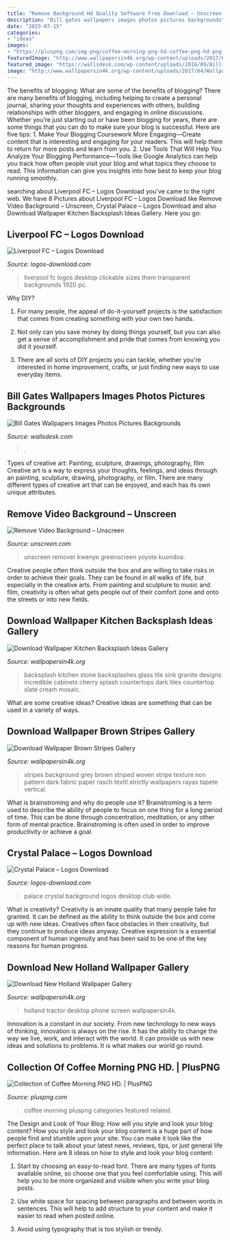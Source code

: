 ```yaml
---
title: "Remove Background Hd Quality Software Free Download ~ Unscreen Remover Kwenye Greenscreen Yoyote Kuondoa"
description: "Bill gates wallpapers images photos pictures backgrounds"
date: "2023-07-15"
categories:
- "ideas"
images:
- "https://pluspng.com/img-png/coffee-morning-png-hd-coffee-png-hd-png-image-541.png"
featuredImage: "http://www.wallpapersin4k.org/wp-content/uploads/2017/04/Wallpaper-Kitchen-Backsplash-Ideas-24.jpg"
featured_image: "https://wallsdesk.com/wp-content/uploads/2016/09/Bill-Gates-Wallpaper-for-Laptop.jpg"
image: "http://www.wallpapersin4k.org/wp-content/uploads/2017/04/Wallpaper-Kitchen-Backsplash-Ideas-24.jpg"
---
```



The benefits of blogging: What are some of the benefits of blogging?
There are many benefits of blogging, including helping to create a personal journal, sharing your thoughts and experiences with others, building relationships with other bloggers, and engaging in online discussions. Whether you’re just starting out or have been blogging for years, there are some things that you can do to make sure your blog is successful. Here are five tips: 1. Make Your Blogging Coursework More Engaging—Create content that is interesting and engaging for your readers. This will help them to return for more posts and learn from you.
2. Use Tools That Will Help You Analyze Your Blogging Performance—Tools like Google Analytics can help you track how often people visit your blog and what topics they choose to read. This information can give you insights into how best to keep your blog running smoothly.


	

		
searching about Liverpool FC – Logos Download you've came to the right web. We have 8 Pictures about Liverpool FC – Logos Download like Remove Video Background – Unscreen, Crystal Palace – Logos Download and also Download Wallpaper Kitchen Backsplash Ideas Gallery. Here you go:
		
    
## Liverpool FC – Logos Download

<img loading=lazy src="http://logos-download.com/wp-content/uploads/2016/05/Liverpool_FC_wallpaper_with_logo_1920x1200.jpg" onerror="this.onerror=null;this.src='https://tse4.mm.bing.net/th?id=OIP.qXChGEbfQW3bm3nbzwz-iwHaEo&amp;pid=15.1';" alt="Liverpool FC – Logos Download">

_Source: logos-download.com_

>liverpool fc logos desktop clickable sizes them transparent backgrounds 1920 pc. 

	

Why DIY?
1. For many people, the appeal of do-it-yourself projects is the satisfaction that comes from creating something with your own two hands.
2. Not only can you save money by doing things yourself, but you can also get a sense of accomplishment and pride that comes from knowing you did it yourself.

3. There are all sorts of DIY projects you can tackle, whether you're interested in home improvement, crafts, or just finding new ways to use everyday items.

    
## Bill Gates Wallpapers Images Photos Pictures Backgrounds

<img loading=lazy src="https://wallsdesk.com/wp-content/uploads/2016/09/Bill-Gates-Wallpaper-for-Laptop.jpg" onerror="this.onerror=null;this.src='https://tse2.mm.bing.net/th?id=OIP.h-jX6Ps2wX_Q4tnn0foA9AHaEK&amp;pid=15.1';" alt="Bill Gates Wallpapers Images Photos Pictures Backgrounds">

_Source: wallsdesk.com_

>. 

	

Types of creative art: Painting, sculpture, drawings, photography, film
Creative art is a way to express your thoughts, feelings, and ideas through an painting, sculpture, drawing, photography, or film. There are many different types of creative art that can be enjoyed, and each has its own unique attributes.

    
## Remove Video Background – Unscreen

<img loading=lazy src="https://www.unscreen.com/remove_video_background.jpg" onerror="this.onerror=null;this.src='https://tse4.mm.bing.net/th?id=OIP.ww80d2rE9zTPhldbE_w6JQHaE8&amp;pid=15.1';" alt="Remove Video Background – Unscreen">

_Source: unscreen.com_

>unscreen remover kwenye greenscreen yoyote kuondoa. 

	

Creative people often think outside the box and are willing to take risks in order to achieve their goals. They can be found in all walks of life, but especially in the creative arts. From painting and sculpture to music and film, creativity is often what gets people out of their comfort zone and onto the streets or into new fields.

    
## Download Wallpaper Kitchen Backsplash Ideas Gallery

<img loading=lazy src="http://www.wallpapersin4k.org/wp-content/uploads/2017/04/Wallpaper-Kitchen-Backsplash-Ideas-24.jpg" onerror="this.onerror=null;this.src='https://tse3.mm.bing.net/th?id=OIP.Zl0_ouYBun4coIYT4_jnSwHaFj&amp;pid=15.1';" alt="Download Wallpaper Kitchen Backsplash Ideas Gallery">

_Source: wallpapersin4k.org_

>backsplash kitchen stone backsplashes glass tile sink granite designs incredible cabinets cherry splash countertops dark tiles countertop slate cream mosaic. 

	

What are some creative ideas?
Creative ideas are something that can be used in a variety of ways.

    
## Download Wallpaper Brown Stripes Gallery

<img loading=lazy src="https://www.wallpapersin4k.org/wp-content/uploads/2017/04/Wallpaper-Brown-Stripes-19.jpg" onerror="this.onerror=null;this.src='https://tse1.mm.bing.net/th?id=OIP.xuHFWM8En-RQu73dKsVVOwHaIV&amp;pid=15.1';" alt="Download Wallpaper Brown Stripes Gallery">

_Source: wallpapersin4k.org_

>stripes background grey brown striped woven stripe texture non pattern dark fabric paper rasch textil strictly wallpapers rayas tapete vertical. 

	

What is brainstroming and why do people use it?
Brainstroming is a term used to describe the ability of people to focus on one thing for a long period of time. This can be done through concentration, meditation, or any other form of mental practice. Brainstroming is often used in order to improve productivity or achieve a goal.

    
## Crystal Palace – Logos Download

<img loading=lazy src="https://logos-download.com/wp-content/uploads/2016/05/Crystal_Palace_wallpaper_background_with_club_logo_1920x1200.jpg" onerror="this.onerror=null;this.src='https://tse3.mm.bing.net/th?id=OIP.Zj8rt5yQCt3VJDOSg7354AHaEo&amp;pid=15.1';" alt="Crystal Palace – Logos Download">

_Source: logos-download.com_

>palace crystal background logos desktop club wide. 

	

What is creativity?
Creativity is an innate quality that many people take for granted. It can be defined as the ability to think outside the box and come up with new ideas. Creatives often face obstacles in their creativity, but they continue to produce ideas anyway. Creative expression is a essential component of human ingenuity and has been said to be one of the key reasons for human progress.

    
## Download New Holland Wallpaper Gallery

<img loading=lazy src="http://www.wallpapersin4k.org/wp-content/uploads/2017/04/New-Holland-Wallpaper-9.jpg" onerror="this.onerror=null;this.src='https://tse2.mm.bing.net/th?id=OIP.0psQHmex0sZ3JMMYX3r25AHaNK&amp;pid=15.1';" alt="Download New Holland Wallpaper Gallery">

_Source: wallpapersin4k.org_

>holland tractor desktop phone screen wallpapersin4k. 

	

Innovation is a constant in our society. From new technology to new ways of thinking, innovation is always on the rise. It has the ability to change the way we live, work, and interact with the world. It can provide us with new ideas and solutions to problems. It is what makes our world go round.

    
## Collection Of Coffee Morning PNG HD. | PlusPNG

<img loading=lazy src="https://pluspng.com/img-png/coffee-morning-png-hd-coffee-png-hd-png-image-541.png" onerror="this.onerror=null;this.src='https://tse3.mm.bing.net/th?id=OIP.3vUGgDPN1_asFVdO2vT_EgHaHh&amp;pid=15.1';" alt="Collection of Coffee Morning PNG HD. | PlusPNG">

_Source: pluspng.com_

>coffee morning pluspng categories featured related. 

	

The Design and Look of Your Blog: How will you style and look your blog content?
How you style and look your blog content is a huge part of how people find and stumble upon your site. You can make it look like the perfect place to talk about your latest news, reviews, tips, or just general life information. Here are 8 ideas on how to style and look your blog content:
1. Start by choosing an easy-to-read font. There are many types of fonts available online, so choose one that you feel comfortable using. This will help you to be more organized and visible when you write your blog posts.

2. Use white space for spacing between paragraphs and between words in sentences. This will help to add structure to your content and make it easier to read when posted online.

3. Avoid using typography that is too stylish or trendy.

